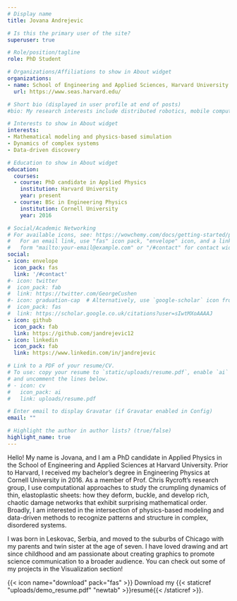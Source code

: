 ```yaml
---
# Display name
title: Jovana Andrejevic

# Is this the primary user of the site?
superuser: true

# Role/position/tagline
role: PhD Student

# Organizations/Affiliations to show in About widget
organizations:
- name: School of Engineering and Applied Sciences, Harvard University
  url: https://www.seas.harvard.edu/

# Short bio (displayed in user profile at end of posts)
#bio: My research interests include distributed robotics, mobile computing and programmable matter.

# Interests to show in About widget
interests:
- Mathematical modeling and physics-based simulation
- Dynamics of complex systems
- Data-driven discovery

# Education to show in About widget
education:
  courses:
  - course: PhD candidate in Applied Physics
    institution: Harvard University
    year: present
  - course: BSc in Engineering Physics
    institution: Cornell University
    year: 2016

# Social/Academic Networking
# For available icons, see: https://wowchemy.com/docs/getting-started/page-builder/#icons
#   For an email link, use "fas" icon pack, "envelope" icon, and a link in the
#   form "mailto:your-email@example.com" or "/#contact" for contact widget.
social:
- icon: envelope
  icon_pack: fas
  link: '/#contact'
#- icon: twitter
#  icon_pack: fab
#  link: https://twitter.com/GeorgeCushen
#- icon: graduation-cap  # Alternatively, use `google-scholar` icon from `ai` icon pack
#  icon_pack: fas
#  link: https://scholar.google.co.uk/citations?user=sIwtMXoAAAAJ
- icon: github
  icon_pack: fab
  link: https://github.com/jandrejevic12
- icon: linkedin
  icon_pack: fab
  link: https://www.linkedin.com/in/jandrejevic

# Link to a PDF of your resume/CV.
# To use: copy your resume to `static/uploads/resume.pdf`, enable `ai` icons in `params.toml`, 
# and uncomment the lines below.
# - icon: cv
#   icon_pack: ai
#   link: uploads/resume.pdf

# Enter email to display Gravatar (if Gravatar enabled in Config)
email: ""

# Highlight the author in author lists? (true/false)
highlight_name: true
---
```

Hello! My name is Jovana, and I am a PhD candidate in Applied Physics in the School of Engineering and Applied Sciences at Harvard University. Prior to Harvard, I received my bachelor’s degree in Engineering Physics at Cornell University in 2016. As a member of Prof. Chris Rycroft’s research group, I use computational approaches to study the crumpling dynamics of thin, elastoplastic sheets: how they deform, buckle, and develop rich, chaotic damage networks that exhibit surprising mathematical order. Broadly, I am interested in the intersection of physics-based modeling and data-driven methods to recognize patterns and structure in complex, disordered systems.

I was born in Leskovac, Serbia, and moved to the suburbs of Chicago with my parents and twin sister at the age of seven. I have loved drawing and art since childhood and am passionate about creating graphics to promote science communication to a broader audience. You can check out some of my projects in the Visualization section!

{{< icon name="download" pack="fas" >}} Download my {{< staticref "uploads/demo_resume.pdf" "newtab" >}}resumé{{< /staticref >}}.
